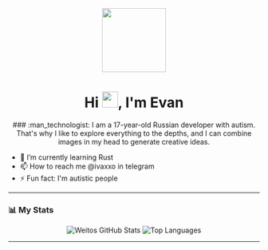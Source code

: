 <div id="header" align="center">
  <img src="https://media.giphy.com/media/M9gbBd9nbDrOTu1Mqx/giphy.gif" width="128"/>

  <h1>
    Hi  <img src="https://media.giphy.com/media/hvRJCLFzcasrR4ia7z/giphy.gif" width="32px"/>, I'm Evan
  </h1>
</div>

<div id="body" align="center">
  ### :man_technologist: I am a 17-year-old Russian developer with autism. That's why I like to explore everything to the depths, and I can combine images in my head to generate creative ideas.
</div>

- 🌱 I’m currently learning Rust
- 📫 How to reach me @ivaxxo in telegram
- ⚡ Fun fact: I'm autistic people

---

### 📊 My Stats

<p align="center">
  <img src="https://github-readme-stats.vercel.app/api?username=Weitos&show_icons=true&hide_title=true&count_private=true&theme=dark" alt="Weitos GitHub Stats" />
  <img src="https://github-readme-stats.vercel.app/api/top-langs/?username=Weitos&theme=dark&layout=compact" alt="Top Languages" />
</p>

---

<!--
**Weitos/Weitos** is a ✨ _special_ ✨ repository because its `README.md` (this file) appears on your GitHub profile.

Here are some ideas to get you started:

- 🔭 I’m currently working on ...
- 🌱 I’m currently learning ...
- 👯 I’m looking to collaborate on ...
- 🤔 I’m looking for help with ...
- 💬 Ask me about ...
- 📫 How to reach me: ...
- 😄 Pronouns: ...
- 
-->
